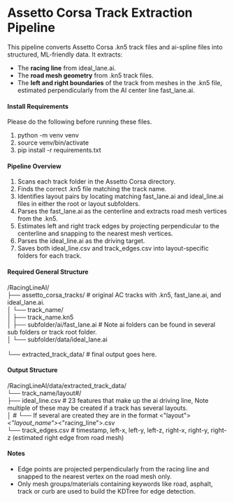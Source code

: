 # Assetto Corsa Track Extraction Pipeline
This pipeline converts Assetto Corsa .kn5 track files and ai-spline files into structured, ML-friendly data. It extracts:<br/>
- The **racing line** from ideal_lane.ai.<br/>
- The **road mesh geometry** from .kn5 track files.<br/>
- The **left and right boundaries** of the track from meshes in the .kn5 file, estimated perpendicularly from the AI center line fast_lane.ai.<br/>

#### Install Requirements
Please do the following before running these files.<br/> 
1. python -m venv venv<br/> 
2. source venv/bin/activate<br/> 
3. pip install -r requirements.txt<br/> 

#### Pipeline Overview
1. Scans each track folder in the Assetto Corsa directory.<br/> 
2. Finds the correct .kn5 file matching the track name.<br/> 
3. Identifies layout pairs by locating matching fast_lane.ai and ideal_line.ai files in either the root or layout subfolders.<br/> 
4. Parses the fast_lane.ai as the centerline and extracts road mesh vertices from the .kn5.<br/> 
5. Estimates left and right track edges by projecting perpendicular to the centerline and snapping to the nearest mesh vertices.<br/> 
6. Parses the ideal_line.ai as the driving target.<br/> 
7. Saves both ideal_line.csv and track_edges.csv into layout-specific folders for each track.<br/> 

#### Required General Structure
/RacingLineAI/<br/> 
├── assetto_corsa_tracks/                 # original AC tracks with .kn5, fast_lane.ai, and ideal_lane.ai.<br/> 
│   └── track_name/<br/> 
│       ├── track_name.kn5<br/> 
│       ├── subfolder/ai/fast_lane.ai     # Note ai folders can be found in several sub folders or track root folder.<br/>
│       └── subfolder/data/ideal_lane.ai<br/>    
└── extracted_track_data/                 # final output goes here.<br/>

#### Output Structure
/RacingLineAI/data/extracted_track_data/<br/>
└── track_name/layout#/<br/>
    ├── ideal_line.csv       # 23 features that make up the ai driving line, Note multiple of these may be created if a track has several layouts.<br/>
    │                        # └── If several are created they are in the format <"layout">_<"layout_name">_<"racing_line">.csv<br/>
    └── track_edges.csv      # timestamp, left-x, left-y, left-z, right-x, right-y, right-z (estimated right edge from road mesh)<br/>

#### Notes
- Edge points are projected perpendicularly from the racing line and snapped to the nearest vertex on the road mesh only.<br/>
- Only mesh groups/materials containing keywords like road, asphalt, track or curb are used to build the KDTree for edge detection.<br/>
